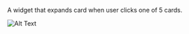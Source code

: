 A widget that expands card when user clicks one of 5 cards.

![Alt Text](https://makeagif.com/gif/widget-expanding-cards-iZVQQ5)


